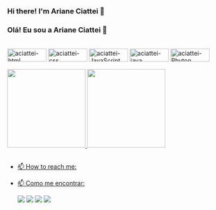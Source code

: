 ### Hi there! I'm Ariane Ciattei 👋

### Olá! Eu sou a Ariane Ciattei 👋


</div>
<div style="display: inline_block"><br>
  <img align="center" alt="aciattei-html" height="30" width="90" src="https://img.shields.io/badge/HTML5-E34F26?style=for-the-badge&logo=html5&logoColor=white">
  <img align="center" alt="aciattei-css" height="30" width="90" src="https://img.shields.io/badge/CSS3-1572B6?style=for-the-badge&logo=css3&logoColor=white">
    <img align="center" alt="aciattei-JavaScript" height="30" width="90" src="https://img.shields.io/badge/JavaScript-F7DF1E?style=for-the-badge&logo=javascript&logoColor=black">
  <img align="center" alt="aciattei-java" height="30" width="90" src="https://img.shields.io/badge/Java-ED8B00?style=for-the-badge&logo=java&logoColor=white">
  <img align="center" alt="aciattei-Phyton" height="30" width="90" src="https://img.shields.io/badge/Python-3776AB?style=for-the-badge&logo=python&logoColor=white">
</div>

<br>

  <a href="https://github.com/aciattei">
  <img height="180em" src="https://github-readme-stats.vercel.app/api?username=aciattei&show_icons=true&theme=github_dark&include_all_commits=true&count_private=true"/>
  <img height="180em" src="https://github-readme-stats.vercel.app/api/top-langs/?username=aciattei&layout=compact&langs_count=7&theme=github_dark"/>
</div>
  
  <div style="display: inline_block"><br>
  
  
- 📫 How to reach me:
- 📫 Como me encontrar:
  
  <div> 
  <a href="https://instagram.com/falaoiariane" target="_blank"><img src="https://img.shields.io/badge/-Instagram-%23E4405F?style=for-the-badge&logo=instagram&logoColor=white" target="_blank"></a>
  <a href="https://www.facebook.com/so.mais.uma.dasilva" target="_blank"><img src="https://img.shields.io/badge/Facebook-1877F2?style=for-the-badge&logo=facebook&logoColor=white" target="_blank"></a>
  <a href="https://www.linkedin.com/in/ariane-pereira-62389141/" target="_blank"><img src="https://img.shields.io/badge/-LinkedIn-%230077B5?style=for-the-badge&logo=linkedin&logoColor=white" target="_blank"></a>
   <a href = "mailto:aciattei@gmail.com"><img src="https://img.shields.io/badge/-Gmail-%23333?style=for-the-badge&logo=gmail&logoColor=white" target="_blank"></a>
 
</div>

